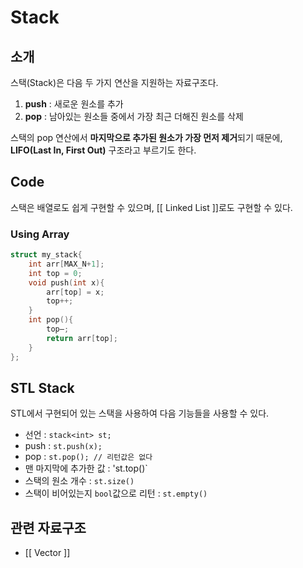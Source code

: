 # Stack
## 소개
스택(Stack)은 다음 두 가지 연산을 지원하는 자료구조다.
1. **push** : 새로운 원소를 추가
2. **pop** : 남아있는 원소들 중에서 가장 최근 더해진 원소를 삭제

스택의 pop 연산에서 **마지막으로 추가된 원소가 가장 먼저 제거**되기 때문에, **LIFO(Last In, First Out)** 구조라고 부르기도 한다.

## Code

스택은 배열로도 쉽게 구현할 수 있으며, [[ Linked List ]]로도 구현할 수 있다.

### Using Array
``` c++
struct my_stack{
	int arr[MAX_N+1];
	int top = 0;
	void push(int x){
		arr[top] = x;
		top++;
	}
	int pop(){
		top—;
		return arr[top];
	}
};
```

## STL Stack
STL에서 구현되어 있는 스택을 사용하여 다음 기능들을 사용할 수 있다.
* 선언 : `stack<int> st;`
* push : `st.push(x);`
* pop : `st.pop(); // 리턴값은 없다`
* 맨 마지막에 추가한 값 : 'st.top()`
* 스택의 원소 개수 : `st.size()`
* 스택이 비어있는지 `bool`값으로 리턴 : `st.empty()`

## 관련 자료구조
* [[ Vector ]]
